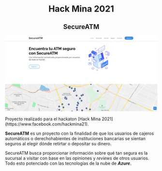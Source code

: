 <div align="center">

  # Hack Mina 2021
  
## SecureATM
  
![SecureATM](https://github.com/AlbertNath/HackMina2021/blob/main/assets/img/WebApp.png)

</div>
Proyecto realizado para el hackaton [Hack Mina 2021](https://www.facebook.com/hackmina21).

**SecureATM** es un proyecto con la finalidad de que los usuarios de cajeros automáticos
o derechohabientes de instituciones bancarias se sientan seguros al elegir dónde
retirtar o depositar su dinero.

SecureATM busca proporcionar información sobre qué tan segura es la sucursal a visitar
con base en las opiniones y _reviews_ de otros usuarios. Todo esto potenciado con las
tecnologías de la nube de **_Azure_**.
